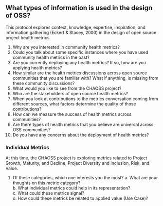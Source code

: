 ## What types of information is used in the design of OSS? 

This protocol explores context, knowledge, expertise, inspiration, and  information gathering (Eckert & Stacey, 2000) in the design of open source project health metrics.   

1. Why are you interested in community health metrics?  
2. Could you talk about some specific instances where you have used community health metrics in the past?  
3. Are you currently deploying any health metrics? If so, how are you applying health metrics?  
4. How similar are the health metrics discussions across open source communities that you are familiar with? What if anything, is missing from these community discussions?  
5. What would you like to see from the CHAOSS project?  
6. Who are the stakeholders of open source health metrics?   
7. When you look at contributions to the metrics conversation coming from different sources, what factors determine the quality of those contributions?  
8. How can we measure the success of health metrics across communities?  
9. Are there types of health metrics that you believe are universal across OSS communities?   
10. Do you have any concerns about the deployment of health metrics?  

### Individual Metrics
At this time, the CHAOSS project is exploring metrics related to Project Growth, Maturity, and Decline, Project Diversity and Inclusion, Risk, and Value.  

1. Of these categories, which one interests you the most? 
a. What are your thoughts on this metric category?  
b. What individual metrics could help in its representation?  
c. What could these metrics signal?  
d. How could these metrics be related to applied value (Use Case)?  





